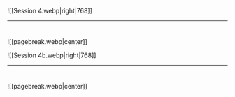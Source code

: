 ![[Session 4.webp|right|768]]

---------------------------------
# 

![[pagebreak.webp|center]]


![[Session 4b.webp|right|768]]

---------------------------------
# 

![[pagebreak.webp|center]]
